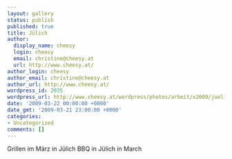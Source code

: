 ```yaml
---
layout: gallery
status: publish
published: true
title: Jülich
author:
  display_name: cheesy
  login: cheesy
  email: christine@cheesy.at
  url: http://www.cheesy.at/
author_login: cheesy
author_email: christine@cheesy.at
author_url: http://www.cheesy.at/
wordpress_id: 2035
wordpress_url: http://www.cheesy.at/wordpress/photos/arbeit/x2009/juelich/
date: '2009-03-22 00:00:00 +0000'
date_gmt: '2009-03-21 23:00:00 +0000'
categories:
- Uncategorized
comments: []
---
```

<!--:de-->Grillen im März in Jülich
<!--:--><!--:en-->BBQ in Jülich in March
<!--:-->
